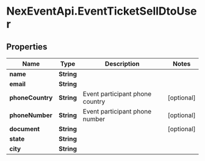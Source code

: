 # NexEventApi.EventTicketSellDtoUser

## Properties

Name | Type | Description | Notes
------------ | ------------- | ------------- | -------------
**name** | **String** |  | 
**email** | **String** |  | 
**phoneCountry** | **String** | Event participant phone country | [optional] 
**phoneNumber** | **String** | Event participant phone number | [optional] 
**document** | **String** |  | [optional] 
**state** | **String** |  | 
**city** | **String** |  | 


